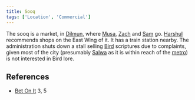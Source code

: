 ```yaml
---
title: Sooq
tags: ['Location', 'Commercial']
---
```

The sooq is a market, in [Dilmun](/_wiki/dilmun.md), where [Musa](/_wiki/musa.md), [Zach](/_wiki/zach.md) and [Sam](/_wiki/sam.md) go. [Harshul](/_wiki/harshul.md) recommends shops on the East Wing of it. It has a train station nearby. The administration shuts down a stall selling [Bird](/_wiki/bird.md) scriptures due to complaints, given most of the city (presumably [Salwa](/_wiki/salwa.md) as it is within reach of the [metro](_wiki/metro-station.md)) is not interested in Bird lore.

## References
- [Bet On It](/_wiki/bet-on-it.md) 3, 5

